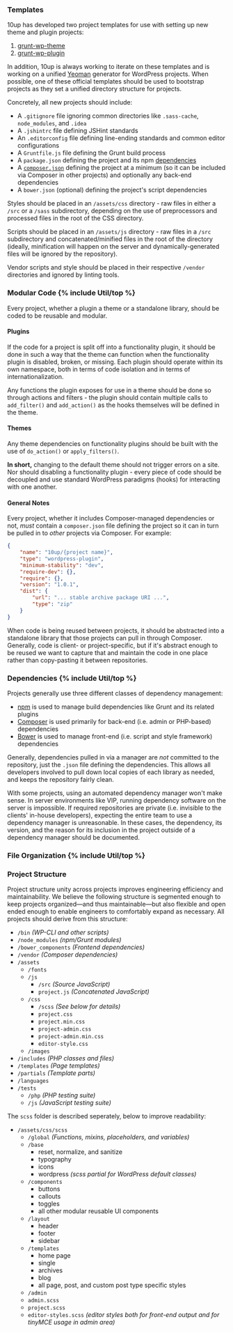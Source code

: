 ### Templates

10up has developed two project templates for use with setting up new theme and plugin projects:

1. [grunt-wp-theme](https://github.com/10up/grunt-wp-theme)
1. [grunt-wp-plugin](https://github.com/10up/grunt-wp-plugin)

In addition, 10up is always working to iterate on these templates and is working on a unified [Yeoman](http://yeoman.io) generator for WordPress projects. When possible, one of these official templates should be used to bootstrap projects as they set a unified directory structure for projects.

Concretely, all new projects should include:

- A `.gitignore` file ignoring common directories like `.sass-cache`, `node_modules`, and `.idea`
- A `.jshintrc` file defining JSHint standards
- An `.editorconfig` file defining line-ending standards and common editor configurations
- A `Gruntfile.js` file defining the Grunt build process
- A `package.json` defining the project and its npm <a href="#dependencies">dependencies</a>
- A [`composer.json`](#modular-code) defining the project at a minimum (so it can be included via Composer in other projects) and optionally any back-end dependencies
- A `bower.json` (optional) defining the project's script dependencies

Styles should be placed in an `/assets/css` directory - raw files in either a `/src` or a `/sass` subdirectory, depending on the use of preprocessors and processed files in the root of the CSS directory.

Scripts should be placed in an `/assets/js` directory - raw files in a `/src` subdirectory and concatenated/minified files in the root of the directory (ideally, minification will happen on the server and dynamically-generated files will be ignored by the repository).

Vendor scripts and style should be placed in their respective `/vendor` directories and ignored by linting tools.

<h3 id="modular-code">Modular Code {% include Util/top %}</h3>

Every project, whether a plugin a theme or a standalone library, should be coded to be reusable and modular.

#### Plugins

If the code for a project is split off into a functionality plugin, it should be done in such a way that the theme can function when the functionality plugin is disabled, broken, or missing. Each plugin should operate within its own namespace, both in terms of code isolation and in terms of internationalization.

Any functions the plugin exposes for use in a theme should be done so through actions and filters - the plugin should contain multiple calls to `add_filter()` and `add_action()` as the hooks themselves will be defined in the theme.

#### Themes

 Any theme dependencies on functionality plugins should be built with the use of `do_action()` or `apply_filters()`.

**In short,** changing to the default theme should not trigger errors on a site. Nor should disabling a functionality plugin - every piece of code should be decoupled and use standard WordPress paradigms (hooks) for interacting with one another.

#### General Notes

Every project, whether it includes Composer-managed dependencies or not, _must_ contain a `composer.json` file defining the project so it can in turn be pulled in to _other_ projects via Composer.  For example:

```json
{
	"name": "10up/{project name}",
	"type": "wordpress-plugin",
	"minimum-stability": "dev",
	"require-dev": {},
	"require": {},
	"version": "1.0.1",
	"dist": {
		"url": "... stable archive package URI ...",
		"type": "zip"
	}
}
```

When code is being reused between projects, it should be abstracted into a standalone library that those projects can pull in through Composer. Generally, code is client- or project-specific, but if it's abstract enough to be reused we want to capture that and maintain the code in one place rather than copy-pasting it between repositories.

<h3 id="dependencies">Dependencies {% include Util/top %}</h3>

Projects generally use three different classes of dependency management:

- [npm](http://npmjs.org) is used to manage build dependencies like Grunt and its related plugins
- [Composer](http://getcomposer.org) is used primarily for back-end (i.e. admin or PHP-based) dependencies
- [Bower](http://bower.io) is used to manage front-end (i.e. script and style framework) dependencies

Generally, dependencies pulled in via a manager are _not_ committed to the repository, just the `.json` file defining the dependencies. This allows all developers involved to pull down local copies of each library as needed, and keeps the repository fairly clean.

With some projects, using an automated dependency manager won't make sense. In server environments like VIP, running dependency software on the server is impossible. If required repositories are private (i.e. invisible to the clients' in-house developers), expecting the entire team to use a dependency manager is unreasonable. In these cases, the dependency, its version, and the reason for its inclusion in the project outside of a dependency manager should be documented.

<h3 id="file-organization">File Organization {% include Util/top %}</h3>

### Project Structure

Project structure unity across projects improves engineering efficiency and maintainability. We believe the following structure is segmented enough to keep projects organized—and thus maintainable—but also flexible and open ended enough to enable engineers to comfortably expand as necessary. All projects should derive from this structure:

* `/bin` *(WP-CLI and other scripts)*
* `/node_modules` *(npm/Grunt modules)*
* `/bower_components` *(Frontend dependencies)*
* `/vendor` *(Composer dependencies)*
* `/assets`   
	* `/fonts`
	* `/js` 
		* `/src` *(Source JavaScript)* 
		* `project.js` *(Concatenated JavaScript)*
	* `/css`
		* `/scss` *(See below for details)*
		* `project.css`
		* `project.min.css`
		* `project-admin.css`
		* `project-admin.min.css`
		* `editor-style.css`
	* `/images`  
* `/includes` *(PHP classes and files)* 
* `/templates` *(Page templates)*  
* `/partials` *(Template parts)*
* `/languages`
* `/tests`
	* `/php` *(PHP testing suite)*
	* `/js` *(JavaScript testing suite)*

The `scss` folder is described seperately, below to improve readability:

* `/assets/css/scss` 
	* `/global` *(Functions, mixins, placeholders, and variables)*
	* `/base`
		* reset, normalize, and sanitize    
		* typography
		* icons
		* wordpress *(scss partial for WordPress default classes)*
	* `/components` 
		* buttons 
		* callouts 
		* toggles
		* all other modular reusable UI components
	* `/layout`
		* header
		* footer
		* sidebar
	* `/templates`
		* home page
		* single
		* archives
		* blog 
		* all page, post, and custom post type specific styles
	* `/admin` 
	* `admin.scss` 
	* `project.scss`
	* `editor-styles.scss` *(editor styles both for front-end output and for tinyMCE usage in admin area)*

